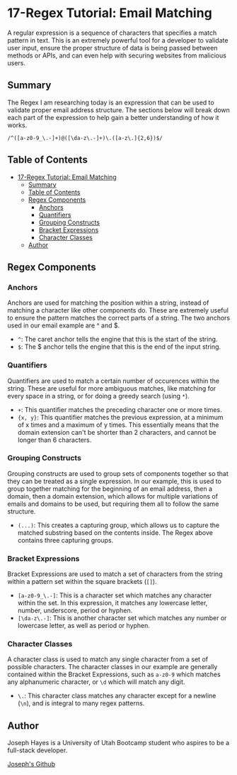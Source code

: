 # 17-Regex Tutorial: Email Matching

A regular expression is a sequence of characters that specifies a match pattern in text. This is an extremely powerful tool for a developer to validate user input, ensure the proper structure of data is being passed between methods or APIs, and can even help with securing websites from malicious users.

## Summary

The Regex I am researching today is an expression that can be used to validate proper email address structure. The sections below will break down each part of the expression to help gain a better understanding of how it works.

```
/^([a-z0-9_\.-]+)@([\da-z\.-]+)\.([a-z\.]{2,6})$/
```

## Table of Contents

- [17-Regex Tutorial: Email Matching](#17-regex-tutorial-email-matching)
  - [Summary](#summary)
  - [Table of Contents](#table-of-contents)
  - [Regex Components](#regex-components)
    - [Anchors](#anchors)
    - [Quantifiers](#quantifiers)
    - [Grouping Constructs](#grouping-constructs)
    - [Bracket Expressions](#bracket-expressions)
    - [Character Classes](#character-classes)
  - [Author](#author)

## Regex Components

### Anchors

Anchors are used for matching the position within a string, instead of matching a character like other components do. These are extremely useful to ensure the pattern matches the correct parts of a string.
The two anchors used in our email example are ^ and $.
* ```^```: The caret anchor tells the engine that this is the start of the string.
* ```$```: The $ anchor tells the engine that this is the end of the input string.

### Quantifiers

Quantifiers are used to match a certain number of occurences within the string. These are useful for more ambiguous matches, like matching for every space in a string, or for doing a greedy search (using ```*```).
* ```+```: This quantifier matches the preceding character one or more times. 
* ```{x, y}```: This quantifier matches the previous expression, at a minimum of x times and a maximum of y times. This essentially means that the domain extension can't be shorter than 2 characters, and cannot be longer than 6 characters.

### Grouping Constructs

Grouping constructs are used to group sets of components together so that they can be treated as a single expression. In our example, this is used to group together matching for the beginning of an email address, then a domain, then a domain extension, which allows for multiple variations of emails and domains to be used, but requiring them all to follow the same structure.
* ```(...)```: This creates a capturing group, which allows us to capture the matched substring based on the contents inside. The Regex above contains three capturing groups.

### Bracket Expressions

Bracket Expressions are used to match a set of characters from the string within a pattern set within the square brackets (```[]```). 
* ```[a-z0-9_\.-]```: This is a character set which matches any character within the set. In this expression, it matches any lowercase letter, number, underscore, period or hyphen.
* ```[\da-z\.-]```: This is another character set which matches any number or lowercase letter, as well as period or hyphen.

### Character Classes

A character class is used to match any single character from a set of possible characters. The character classes in our example are generally contained within the Bracket Expressions, such as ```a-z0-9``` which matches any alphanumeric character, or ```\d``` which will match any digit.
* ```\.```: This character class matches any character except for a newline (```\n```), and is integral to many regex patterns.

## Author

Joseph Hayes is a University of Utah Bootcamp student who aspires to be a full-stack developer. 

[Joseph's Github](https://github.com/josephehayes/)
